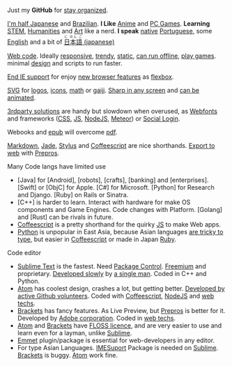 Just my **GitHub** for
[stay organized](https://www.youtube.com/watch?v=s8yT8Eh_efE).

[I'm half Japanese](https://en.wikipedia.org/wiki/H%C4%81fu)
and
[Brazilian](https://en.wikipedia.org/wiki/Japanese_Brazilian). 
**I Like** 
[Anime](https://en.wikipedia.org/wiki/Anime)
and
[PC Games](https://www.unrealengine.com/).
**Learning** [STEM](https://en.wikipedia.org/wiki/STEM_fields),
[Humanities](https://en.wikipedia.org/wiki/Humanities) and 
[Art](https://en.wikipedia.org/wiki/The_arts)
like a nerd.
**I speak** [native](https://en.wikipedia.org/wiki/Native_language) [Portuguese](https://en.wikipedia.org/wiki/Portuguese_language),
some
[English](https://en.wikipedia.org/wiki/English_language)
and a bit of 
[<ruby>日本語<rt>に ほん ご</ruby> (japanese)](https://en.wikipedia.org/wiki/Japanese_language)

[Web code](http://www.sitepoint.com/long-live-web-app/).
Ideally [responsive](https://www.youtube.com/watch?v=snQp757_Rr0), 
[trendy](http://thenextweb.com/dd/2015/07/24/6-design-trends-taking-over-the-web/), 
[static](http://www.staticapps.org/), 
[can run offline](https://developer.mozilla.org/en-US/Apps/Build/Offline), [play games](http://www.awwwards.com/current-state-and-the-future-of-html5-games.html). minimal [design](http://thenextweb.com/dd/2015/06/09/7-pillars-of-minimalist-web-design/) and scripts to run faster. 

[End IE support](http://venturebeat.com/2015/07/28/microsoft-edge-on-windows-10-the-browser-that-will-finally-kill-ie/) for enjoy [new browser features](http://caniuse.com/) as [flexbox](https://philipwalton.github.io/solved-by-flexbox/).

[SVG](https://en.wikipedia.org/wiki/Cascading_Style_Sheets) 
for 
[logos](https://worldvectorlogo.com/), 
[icons](http://www.flaticon.com/most-downloaded/), 
[math](https://www.mathjax.org/) 
or 
[gaiji](https://en.wiktionary.org/wiki/%E5%A4%96%E5%AD%97). 
[Sharp in any screen](https://en.wikipedia.org/wiki/Vector_graphics) 
and 
[can be animated](http://snapsvg.io).

[3rdparty solutions](http://cloudcannon.com/tips/2014/12/12/the-ultimate-list-of-services-for-static-websites.html) are handy but slowdown when overused, as [Webfonts](https://www.google.com/fonts)
and frameworks ([CSS](http://www.cssauthor.com/css-frameworks/), 
[JS](http://beebom.com/2015/04/best-javascript-frameworks-and-libraries),
[NodeJS](http://nodeframework.com/),
[Meteor](https://www.meteor.com/)) or [Social Login](https://en.wikipedia.org/wiki/Social_login).

Webooks and [epub](http://idpf.org/epub) will overcome [pdf](http://www.adobe.com/devnet/pdf.html).

[Markdown](http://daringfireball.net/projects/markdown/), 
[Jade](http://jade-lang.com/), 
[Stylus](https://learnboost.github.io/stylus/) and
[Coffeescript](http://coffeescript.org/) are nice shorthands. [Export to web](https://developer.mozilla.org/en-US/docs/Web) with [Prepros](https://prepros.io/).


Many Code langs have limited use
+ [Java] for [Android], [robots], [crafts], [banking] and [enterprises]. [Swift] or [ObjC] for Apple. [C#] for Microsoft. [Python] for Research and Django. [Ruby] on Rails or Sinatra.
+ [C++] is harder to learn. Interact with hardware for make OS components and Game Engines. Code changes with Platform. [Golang] and [Rust] can be rivals in future.
+ [Coffeescript](http://coffeescript.org/) is a pretty shorthand for the quirky [JS](http://beebom.com/2015/04/best-javascript-frameworks-and-libraries) to make Web apps.
+ [Python](https://www.python.org/) is unpopular in East Asia, because Asian languages [are tricky to type](http://stackoverflow.com/questions/14682933/chinese-and-japanese-character-support-in-python), but easier in [Coffeescript](http://coffeescript.org/) or made in Japan [Ruby](https://www.ruby-lang.org/).

Code editor

+ [Sublime Text](http://www.sublimetext.com/) is the fastest. Need [Package Control](http://packagecontrol.io). [Freemium](http://www.freemium.org/what-is-freemium-2/) and proprietary. [Developed slowly](https://www.sublimetext.com/forum/viewtopic.php?f=2&t=17340&start=30) by [a single man](http://www.sublimetext.com/blog/). Coded in C++ and Python.
+ [Atom](https://atom.io/) has coolest design, crashes a lot, but getting better. [Developed by active Github volunteers](https://github.com/atom/atom). Coded with [Coffeescript](http://coffeescript.org/),  [NodeJS](http://nodeframework.com/) and [web techs](https://developer.mozilla.org/en-US/docs/Web).
+ [Brackets](http://brackets.io/) has fancy features. As Live Preview, but [Prepros](https://prepros.io/) is better for it. Developed by [Adobe corporation](http://www.adobe.com/).  Coded in [web techs](https://developer.mozilla.org/en-US/docs/Web).
+ [Atom](https://atom.io/) and [Brackets](https://atom.io/) have [FLOSS licence](https://en.wikipedia.org/wiki/Alternative_terms_for_free_software#FLOSS_2), and are very easier to use and learn even for a layman, unlike [Sublime](http://www.sublimetext.com/).
+ [Emmet](http://emmet.io/) plugin/package is essential for web-developers in any editor.
+ For type Asian Languages. [IMESuport](https://github.com/chikatoike/IMESupport) Package is needed on [Sublime](http://www.sublimetext.com/). [Brackets](http://brackets.io/) is buggy. [Atom](https://atom.io/) work fine.




